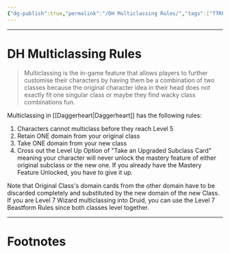 ```yaml
---
{"dg-publish":true,"permalink":"/DH Multiclassing Rules/","tags":["TTRPG"]}
---
```



---
# DH Multiclassing Rules
> Multiclassing is the in-game feature that allows players to further customise their characters by having them be a combination of two classes because the original character idea in their head does not exactly fit one singular class or maybe they find wacky class combinations fun. 

Multiclassing in [[Daggerheart\|Daggerheart]] has the following rules:
1. Characters cannot multiclass before they reach Level 5
2. Retain ONE domain from your original class
3. Take ONE domain from your new class
4. Cross out the Level Up Option of "Take an Upgraded Subclass Card" meaning your character will never unlock the mastery feature of either original subclass or the new one. If you already have the Mastery Feature Unlocked, you have to give it up.

Note that Original Class's domain cards from the other domain have to be discarded completely and substituted by the new domain of the new Class. 
If you are Level 7 Wizard multiclassing into Druid, you can use the Level 7 Beastform Rules since both classes level together. 

---
# Footnotes